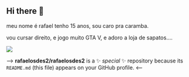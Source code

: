 ## Hi there 👋
meu nome é rafael tenho 15 anos, sou caro pra caramba.

vou cursar direito, e jogo muito GTA V, e adoro a loja de sapatos....

![](https://media.tenor.com/QbKsb8BfRcIAAAAi/monkey-monke.gif)

-->
**rafaelosdes2/rafaelosdes2** is a ✨ _special_ ✨ repository because its `README.md` (this file) appears on your GitHub profile.
<--

